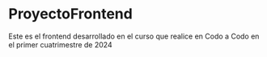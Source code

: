 # ProyectoFrontend
Este es el frontend desarrollado en el curso que realice en Codo a Codo en el primer cuatrimestre de 2024
